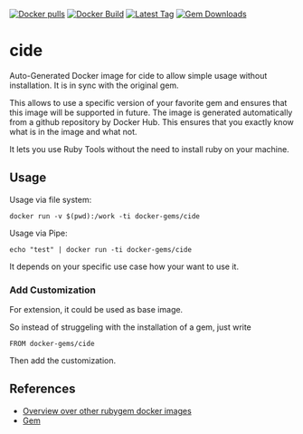 [![Docker pulls](https://img.shields.io/docker/pulls/rubygem/cide.svg)](https://hub.docker.com/r/rubygem/cide/)
[![Docker Build](https://img.shields.io/docker/automated/rubygem/cide.svg)](https://hub.docker.com/r/rubygem/cide/)
[![Latest Tag](https://img.shields.io/github/tag/docker-rubygem/cide.svg)](https://hub.docker.com/r/rubygem/cide/)
[![Gem Downloads](https://img.shields.io/gem/dt/cide.svg)](https://rubygems.org/gems/cide/)
# cide

Auto-Generated Docker image for cide to allow simple usage without installation.
It is in sync with the original gem.

This allows to use a specific version of your favorite gem and ensures that this image will be supported in future.
The image is generated automatically from a github repository by Docker Hub.
This ensures that you exactly know what is in the image and what not.

It lets you use Ruby Tools without the need to install ruby on your machine.

## Usage

Usage via file system:

`docker run -v $(pwd):/work -ti docker-gems/cide`

Usage via Pipe:

`echo "test" | docker run -ti docker-gems/cide`

It depends on your specific use case how your want to use it.

### Add Customization

For extension, it could be used as base image.

So instead of struggeling with the installation of a gem, just write

`FROM docker-gems/cide`

Then add the customization.

## References

 - [Overview over other rubygem docker images](https://github.com/thinkbot/docker-rubygem)
 - [Gem](https://rubygems.org/gems/cide/)
